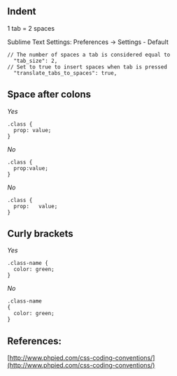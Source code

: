 ## Indent

1 tab = 2 spaces

Sublime Text Settings:
Preferences -> Settings - Default
```
// The number of spaces a tab is considered equal to
  "tab_size": 2,
// Set to true to insert spaces when tab is pressed
  "translate_tabs_to_spaces": true,
```

## Space after colons

*Yes*
```
.class {
  prop: value;
}
```
*No*
```
.class {
  prop:value;
}
```
*No*
```
.class {
  prop:   value;
}
```

## Curly brackets

*Yes*
```
.class-name {
  color: green;
}
```
*No*
```
.class-name
{
  color: green;
}
```

## References:

[http://www.phpied.com/css-coding-conventions/](http://www.phpied.com/css-coding-conventions/)